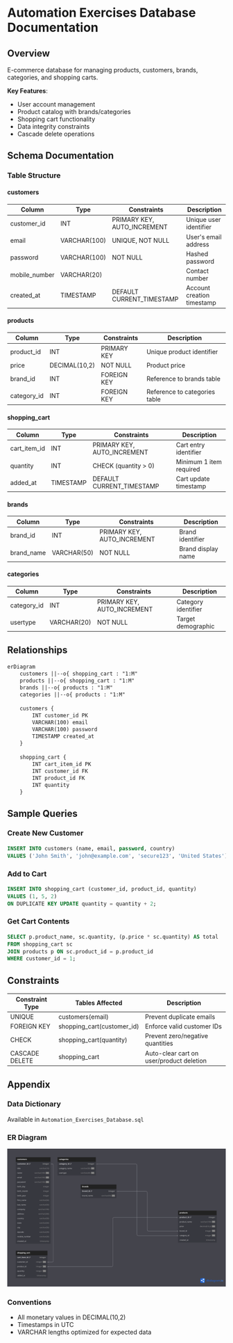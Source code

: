 # Automation Exercises Database Documentation

## Overview
E-commerce database for managing products, customers, brands, categories, and shopping carts.

**Key Features**:
- User account management
- Product catalog with brands/categories
- Shopping cart functionality
- Data integrity constraints
- Cascade delete operations

## Schema Documentation

### Table Structure

#### customers
| Column | Type | Constraints | Description |
|--------|------|-------------|-------------|
| customer_id | INT | PRIMARY KEY, AUTO_INCREMENT | Unique user identifier |
| email | VARCHAR(100) | UNIQUE, NOT NULL | User's email address |
| password | VARCHAR(100) | NOT NULL | Hashed password |
| mobile_number | VARCHAR(20) | | Contact number |
| created_at | TIMESTAMP | DEFAULT CURRENT_TIMESTAMP | Account creation timestamp |

#### products
| Column | Type | Constraints | Description |
|--------|------|-------------|-------------|
| product_id | INT | PRIMARY KEY | Unique product identifier |
| price | DECIMAL(10,2) | NOT NULL | Product price |
| brand_id | INT | FOREIGN KEY | Reference to brands table |
| category_id | INT | FOREIGN KEY | Reference to categories table |

#### shopping_cart
| Column | Type | Constraints | Description |
|--------|------|-------------|-------------|
| cart_item_id | INT | PRIMARY KEY, AUTO_INCREMENT | Cart entry identifier |
| quantity | INT | CHECK (quantity > 0) | Minimum 1 item required |
| added_at | TIMESTAMP | DEFAULT CURRENT_TIMESTAMP | Cart update timestamp |

#### brands
| Column | Type | Constraints | Description |
|--------|------|-------------|-------------|
| brand_id | INT | PRIMARY KEY, AUTO_INCREMENT | Brand identifier |
| brand_name | VARCHAR(50) | NOT NULL | Brand display name |

#### categories
| Column | Type | Constraints | Description |
|--------|------|-------------|-------------|
| category_id | INT | PRIMARY KEY, AUTO_INCREMENT | Category identifier |
| usertype | VARCHAR(20) | NOT NULL | Target demographic |

## Relationships
```mermaid
erDiagram
    customers ||--o{ shopping_cart : "1:M"
    products ||--o{ shopping_cart : "1:M"
    brands ||--o{ products : "1:M"
    categories ||--o{ products : "1:M"
    
    customers {
        INT customer_id PK
        VARCHAR(100) email
        VARCHAR(100) password
        TIMESTAMP created_at
    }
    
    shopping_cart {
        INT cart_item_id PK
        INT customer_id FK
        INT product_id FK
        INT quantity
    }
```

## Sample Queries

### Create New Customer
```sql
INSERT INTO customers (name, email, password, country)
VALUES ('John Smith', 'john@example.com', 'secure123', 'United States');
```

### Add to Cart
```sql
INSERT INTO shopping_cart (customer_id, product_id, quantity)
VALUES (1, 5, 2)
ON DUPLICATE KEY UPDATE quantity = quantity + 2;
```

### Get Cart Contents
```sql
SELECT p.product_name, sc.quantity, (p.price * sc.quantity) AS total
FROM shopping_cart sc
JOIN products p ON sc.product_id = p.product_id
WHERE customer_id = 1;
```

## Constraints
| Constraint Type | Tables Affected | Description |
|-----------------|-----------------|-------------|
| UNIQUE | customers(email) | Prevent duplicate emails |
| FOREIGN KEY | shopping_cart(customer_id) | Enforce valid customer IDs |
| CHECK | shopping_cart(quantity) | Prevent zero/negative quantities |
| CASCADE DELETE | shopping_cart | Auto-clear cart on user/product deletion |

## Appendix

### Data Dictionary
Available in `Automation_Exercises_Database.sql`

### ER Diagram
![ER Diagram](Dark_ERD.png)

### Conventions
- All monetary values in DECIMAL(10,2)
- Timestamps in UTC
- VARCHAR lengths optimized for expected data

